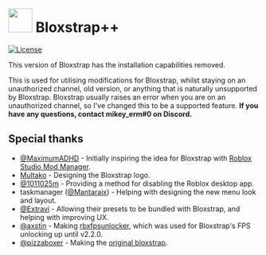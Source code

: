 # <img src="https://github.com/pizzaboxer/bloxstrap/raw/main/Images/Bloxstrap.png" width="48"/> Bloxstrap++
[![License](https://img.shields.io/github/license/pizzaboxer/bloxstrap)](https://github.com/pizzaboxer/bloxstrap/blob/main/LICENSE)

This version of Bloxstrap has the installation capabilities removed.

This is used for utilising modifications for Bloxstrap, whilst staying on an unauthorized channel, old version, or anything that is naturally unsupported by Bloxstrap. Bloxstrap usually raises an error when you are on an unauthorized channel, so I've changed this to be a supported feature. **If you have any questions, contact mikey_erm#0 on Discord.**

## Special thanks
* [@MaximumADHD](https://github.com/MaximumADHD) - Initially inspiring the idea for Bloxstrap with [Roblox Studio Mod Manager](https://github.com/MaximumADHD/Roblox-Studio-Mod-Manager).
* [Multako](https://www.roblox.com/users/2485612194/profile) - Designing the Bloxstrap logo.
* [@1011025m](https://github.com/1011025m) - Providing a method for disabling the Roblox desktop app.
* taskmanager ([@Mantaraix](https://github.com/Mantaraix)) - Helping with designing the new menu look and layout.
* [@Extravi](https://github.com/Extravi) - Allowing their presets to be bundled with Bloxstrap, and helping with improving UX.
* [@axstin](https://github.com/axstin) - Making [rbxfpsunlocker](https://github.com/axstin/rbxfpsunlocker), which was used for Bloxstrap's FPS unlocking up until v2.2.0.
* [@pizzaboxer](https://github.com/pizzaboxer) - Making the [original bloxstrap](htttps;//github.com/pizzaboxer/bloxstrap).
